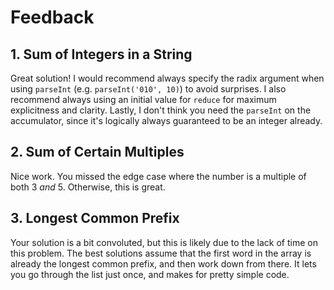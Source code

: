 # Feedback

## 1. Sum of Integers in a String

Great solution! I would recommend always specify the radix argument when using
`parseInt` (e.g. `parseInt('010', 10)`) to avoid surprises. I also recommend
always using an initial value for `reduce` for maximum explicitness and
clarity. Lastly, I don't think you need the `parseInt` on the accumulator,
since it's logically always guaranteed to be an integer already.

## 2. Sum of Certain Multiples

Nice work. You missed the edge case where the number is a multiple of both 3
_and_ 5. Otherwise, this is great.

## 3. Longest Common Prefix

Your solution is a bit convoluted, but this is likely due to the lack of time
on this problem. The best solutions assume that the first word in the array is
already the longest common prefix, and then work down from there. It lets you
go through the list just once, and makes for pretty simple code.
